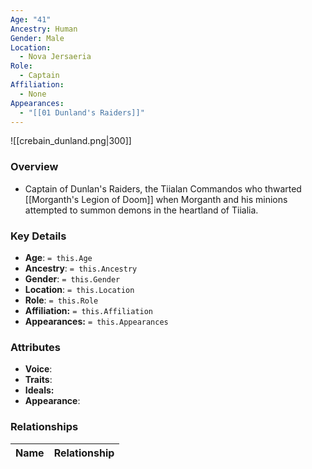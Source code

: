 ```yaml
---
Age: "41"
Ancestry: Human
Gender: Male
Location:
  - Nova Jersaeria
Role:
  - Captain
Affiliation:
  - None
Appearances:
  - "[[01 Dunland's Raiders]]"
---
```


![[crebain_dunland.png|300]]

### Overview
- Captain of Dunlan's Raiders, the Tiialan Commandos who thwarted [[Morganth's Legion of Doom]] when Morganth and his minions attempted to summon demons in the heartland of Tiialia.

### Key Details
- **Age**: `= this.Age`
- **Ancestry**: `= this.Ancestry`
- **Gender**: `= this.Gender`
- **Location**: `= this.Location`
- **Role**: `= this.Role`
- **Affiliation:** `= this.Affiliation`
- **Appearances:** `= this.Appearances`

### Attributes
- **Voice**: 
- **Traits**: 
- **Ideals:** 
- **Appearance**:

### Relationships

| Name  | Relationship |
| ----- | ------------ |
